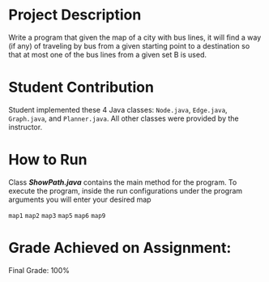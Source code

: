 # Project Description
Write a program that given the map of a city with bus lines, it will find a way (if any) of traveling by bus from a given starting point to a destination so that at most one of the bus lines from a given set B is used.

# Student Contribution
Student implemented these 4 Java classes: `Node.java`, `Edge.java`, `Graph.java`, and `Planner.java`. All other classes were provided by the instructor.

# How to Run

Class ***ShowPath.java*** contains the main method for the program. To execute the program, inside the run configurations under the program arguments you will enter your desired map

`map1` `map2` `map3` `map5` `map6` `map9` 

# Grade Achieved on Assignment:
Final Grade: 100%
